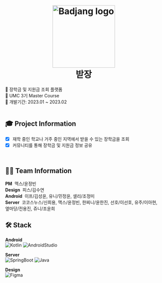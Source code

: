 <h1 align="center">
  <img alt="Badjang logo" src="https://user-images.githubusercontent.com/76805879/236067029-4e439a18-a8e4-4b41-93c1-5458e30952ba.png" width="200px"/><br/>
  받장
</h1>

<p align="left">💸 장학금 및 지원금 조회 플랫폼<br/>
🏢 UMC 3기 Master Course<br/>
📅 개발기간: 2023.01 ~ 2023.02<br/><br/></p>

## 🎓 Project Information
- [x] 재학 중인 학교나 거주 중인 지역에서 받을 수 있는 장학금을 조회<br/>
- [x] 커뮤니티를 통해 장학금 및 지원금 정보 공유</br>
</br>
  
## 🧑‍💻 Team Information
**PM**&nbsp;&nbsp;맥스/윤정빈  
**Design**&nbsp;&nbsp;피스/김수연  
**Android**&nbsp;&nbsp;이프/김성윤, 유니/민정윤, 샐리/조정미  
**Server**&nbsp;&nbsp;코코스누스/신희용, 맥스/윤정빈, 한찌니/윤한진, 선호/이선호, 유주/이아현, 옆마당/전용진, 쥬니/조윤희  
  
## 🛠️ Stack
**Android**  
![Kotlin](https://img.shields.io/badge/Kotlin-A333F1??style=plastic&logo=kotlin&logoColor=white)
![AndroidStudio](https://img.shields.io/badge/Android_Studio-3DDC84??style=plastic&logo=android&logoColor=white)
  
**Server**  
![SpringBoot](https://img.shields.io/badge/Spring_Boot-6BB536??style=plastic&logo=springboot&logoColor=white)
![Java](https://img.shields.io/badge/Java-0D8AC7??style=plastic&logo=Java)
  
**Design**  
![Figma](https://img.shields.io/badge/Figma-white??style=plastic&logo=figma&logoColor=A259FF)
